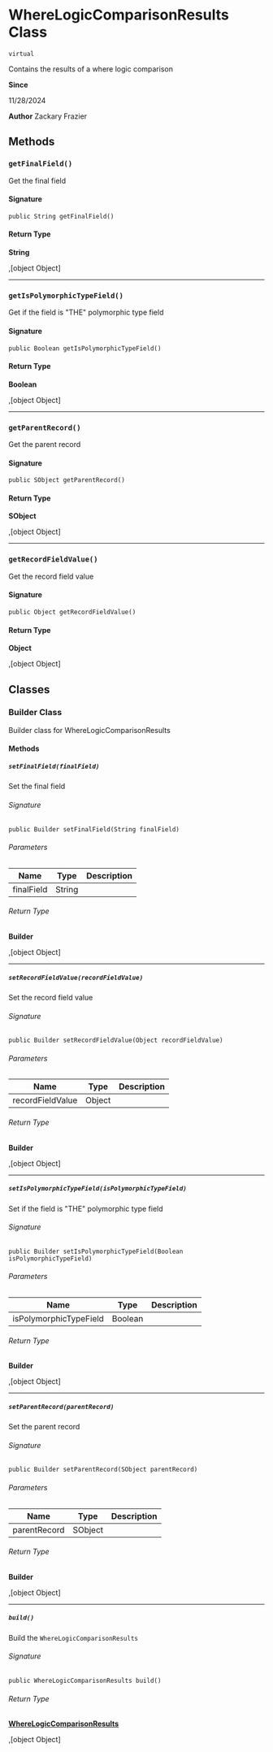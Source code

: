 # WhereLogicComparisonResults Class
`virtual`

Contains the results of a where logic comparison

**Since** 

11/28/2024

**Author** Zackary Frazier

## Methods
### `getFinalField()`

Get the final field

#### Signature
```apex
public String getFinalField()
```

#### Return Type
**String**

,[object Object]

---

### `getIsPolymorphicTypeField()`

Get if the field is &quot;THE&quot; polymorphic type field

#### Signature
```apex
public Boolean getIsPolymorphicTypeField()
```

#### Return Type
**Boolean**

,[object Object]

---

### `getParentRecord()`

Get the parent record

#### Signature
```apex
public SObject getParentRecord()
```

#### Return Type
**SObject**

,[object Object]

---

### `getRecordFieldValue()`

Get the record field value

#### Signature
```apex
public Object getRecordFieldValue()
```

#### Return Type
**Object**

,[object Object]

## Classes
### Builder Class

Builder class for WhereLogicComparisonResults

#### Methods
##### `setFinalField(finalField)`

Set the final field

###### Signature
```apex
public Builder setFinalField(String finalField)
```

###### Parameters
| Name | Type | Description |
|------|------|-------------|
| finalField | String |  |

###### Return Type
**Builder**

,[object Object]

---

##### `setRecordFieldValue(recordFieldValue)`

Set the record field value

###### Signature
```apex
public Builder setRecordFieldValue(Object recordFieldValue)
```

###### Parameters
| Name | Type | Description |
|------|------|-------------|
| recordFieldValue | Object |  |

###### Return Type
**Builder**

,[object Object]

---

##### `setIsPolymorphicTypeField(isPolymorphicTypeField)`

Set if the field is &quot;THE&quot; polymorphic type field

###### Signature
```apex
public Builder setIsPolymorphicTypeField(Boolean isPolymorphicTypeField)
```

###### Parameters
| Name | Type | Description |
|------|------|-------------|
| isPolymorphicTypeField | Boolean |  |

###### Return Type
**Builder**

,[object Object]

---

##### `setParentRecord(parentRecord)`

Set the parent record

###### Signature
```apex
public Builder setParentRecord(SObject parentRecord)
```

###### Parameters
| Name | Type | Description |
|------|------|-------------|
| parentRecord | SObject |  |

###### Return Type
**Builder**

,[object Object]

---

##### `build()`

Build the `WhereLogicComparisonResults`

###### Signature
```apex
public WhereLogicComparisonResults build()
```

###### Return Type
**[WhereLogicComparisonResults](WhereLogicComparisonResults.md)**

,[object Object]
